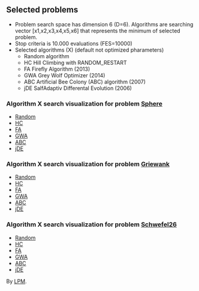 <!-- Global site tag (gtag.js) - Google Analytics -->
<script async src="https://www.googletagmanager.com/gtag/js?id=G-1MNZ51WDCY"></script>
<script>
  window.dataLayer = window.dataLayer || [];
  function gtag(){dataLayer.push(arguments);}
  gtag('js', new Date());

  gtag('config', 'G-1MNZ51WDCY');
</script>

## Selected problems

- Problem search space has dimension 6 (D=6). Algorithms are searching vector [x1,x2,x3,x4,x5,x6] that represents the minimum of selected problem.
- Stop criteria is 10.000 evaluations (FES=10000)
- Selected algorithms (X) (default not optimized pharameters)
  - Random algorithm
  - HC Hill Climbing with RANDOM_RESTART
  - FA Firefly Algorithm (2013)
  - GWA Grey Wolf Optimizer (2014)
  - ABC Artificial Bee Colony (ABC) algorithm (2007)
  - jDE SalfAdaptiv Differental Evolution (2006)

### Algorithm X search visualization for problem [Sphere](http://benchmarkfcns.xyz/benchmarkfcns/spherefcn.html)

- [Random](pages/sphere1.html)
- [HC](pages/sphere6.html)
- [FA](pages/sphere5.html)
- [GWA](pages/sphere2.html)
- [ABC](pages/sphere3.html)
- [jDE](pages/sphere4.html)

### Algorithm X search visualization for problem [Griewank](http://benchmarkfcns.xyz/benchmarkfcns/griewankfcn.html)

- [Random](pages/griewank1.html)
- [HC](pages/griewank6.html)
- [FA](pages/griewank5.html)
- [GWA](pages/griewank2.html)
- [ABC](pages/griewank3.html)
- [jDE](pages/griewank4.html)

### Algorithm X search visualization for problem [Schwefel26](http://infinity77.net/global_optimization/test_functions_nd_S.html#go_benchmark.Schwefel26)

- [Random](pages/schwefel1.html)
- [HC](pages/schwefel6.html)
- [FA](pages/schwefel5.html)
- [GWA](pages/schwefel2.html)
- [ABC](pages/schwefel3.html)
- [jDE](pages/schwefel4.html)

By [LPM](https://lpm.feri.um.si/en/).
